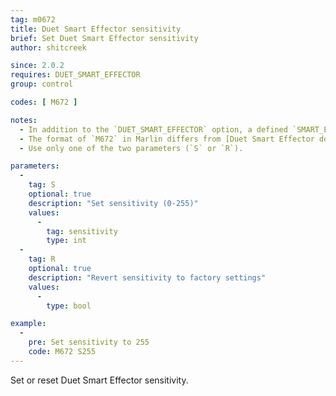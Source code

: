 ```yaml
---
tag: m0672
title: Duet Smart Effector sensitivity
brief: Set Duet Smart Effector sensitivity
author: shitcreek

since: 2.0.2
requires: DUET_SMART_EFFECTOR
group: control

codes: [ M672 ]

notes:
  - In addition to the `DUET_SMART_EFFECTOR` option, a defined `SMART_EFFECTOR_MOD_PIN` is also required.
  - The format of `M672` in Marlin differs from [Duet Smart Effector documentation](//duet3d.dozuki.com/Wiki/Smart_effector_and_carriage_adapters_for_delta_printer).
  - Use only one of the two parameters (`S` or `R`).

parameters:
  -
    tag: S
    optional: true
    description: "Set sensitivity (0-255)"
    values:
      -
        tag: sensitivity
        type: int
  -
    tag: R
    optional: true
    description: "Revert sensitivity to factory settings"
    values:
      -
        type: bool

example:
  -
    pre: Set sensitivity to 255
    code: M672 S255
---
```


Set or reset Duet Smart Effector sensitivity.
